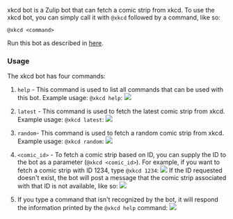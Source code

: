 xkcd bot is a Zulip bot that can fetch a comic strip from xkcd. To use
the xkcd bot, you can simply call it with `@xkcd` followed by a command,
like so:

```
@xkcd <command>
```

Run this bot as described in [here](https://zulip.com/api/running-bots#running-a-bot).

### Usage

The xkcd bot has four commands:

1. `help` - This command is used to list all commands that can be used
   with this bot. Example usage: `@xkcd help`:
   ![](/static/generated/bots/xkcd/assets/xkcd-help.png)

2. `latest` - This command is used to fetch the latest comic strip from
   xkcd. Example usage: `@xkcd latest`:
   ![](/static/generated/bots/xkcd/assets/xkcd-latest.png)

3. `random`- This command is used to fetch a random comic strip from xkcd.
   Example usage: `@xkcd random`:
   ![](/static/generated/bots/xkcd/assets/xkcd-random.png)

4. `<comic_id>` - To fetch a comic strip based on ID, you can supply the
   ID to the bot as a parameter (`@xkcd <comic_id>`). For example, if you
   want to fetch a comic strip with ID 1234, type `@xkcd 1234`:
   ![](/static/generated/bots/xkcd/assets/xkcd-specific-id.png)
   If the ID requested doesn't exist, the bot will post a message that
   the comic strip associated with that ID is not available, like so:
   ![](/static/generated/bots/xkcd/assets/xkcd-wrong-id.png)

5. If you type a command that isn't recognized by the bot, it will respond
   the information printed by the `@xkcd help` command:
   ![](/static/generated/bots/xkcd/assets/xkcd-wrong-command.png)
